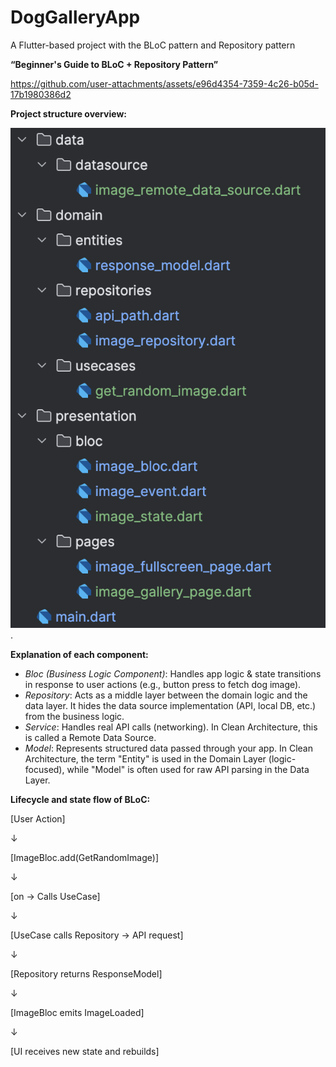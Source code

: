 # DogGalleryApp
A Flutter-based project with the BLoC pattern and Repository pattern

**“Beginner's Guide to BLoC + Repository Pattern”**


https://github.com/user-attachments/assets/e96d4354-7359-4c26-b05d-17b1980386d2


**Project structure overview:**

![screenshot](assets/images/project_structure.png).

**Explanation of each component:**
* _Bloc (Business Logic Component)_: Handles app logic & state transitions in response to user actions (e.g., button press to fetch dog image).
* _Repository_: Acts as a middle layer between the domain logic and the data layer. It hides the data source implementation (API, local DB, etc.) from the business logic.
* _Service_: Handles real API calls (networking). In Clean Architecture, this is called a Remote Data Source.
* _Model_: Represents structured data passed through your app. In Clean Architecture, the term "Entity" is used in the Domain Layer (logic-focused), while "Model" is often used for raw API parsing in the Data Layer.

**Lifecycle and state flow of BLoC:**

[User Action]

↓

[ImageBloc.add(GetRandomImage)]

↓

[on<GetRandomImage> → Calls UseCase]

↓

[UseCase calls Repository → API request]

↓

[Repository returns ResponseModel]

↓

[ImageBloc emits ImageLoaded]

↓

[UI receives new state and rebuilds]

